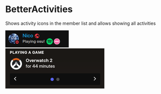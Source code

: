 # BetterActivities

Shows activity icons in the member list and allows showing all activities

![Screenshot](screenshot.png)
![Popout](popout.png)
